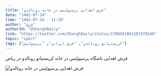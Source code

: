 ```yaml
---
title: "فرش اهدایی پرسپولیس در خانه‌ رونالدو"
date: "1402-07-14"
time: "1402-07-14 - 11:35"
author: "شرق"
authorId: "@SharghDaily"
link: "https://twitter.com/SharghDaily/status/1709581801201570240"
topic: "sport"
tags: ["کریستیانو رونالدو", "فرش ایرانی", "پرسپولیس"]
---
```


فرش اهدایی باشگاه پرسپولیس در خانه‌ کریستیانو رونالدو در ریاض

![فرش اهدایی پرسپولیس در خانه‌ رونالدو](/posts/sport/farsh-ehdayi-persepolis-dar-khane-ronaldo.jpg)
